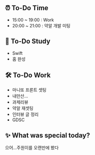 ## ⏰  To-Do Time
- 15:00 ~ 19:00 : Work
- 20:00 ~ 21:00 : 약알 개발 미팅 

## 📖 To-Do Study
- Swift
- 홈 완성 

## 🛠️ To-Do Work
- 마니또 프론트 셋팅
- 내만산... 
- 과제리뷰 
- 약알 재셋팅
- 인터뷰 글 정리
- GDSC 


## ✨ What was special today?
으어...주원이를 오랜만에 봤다